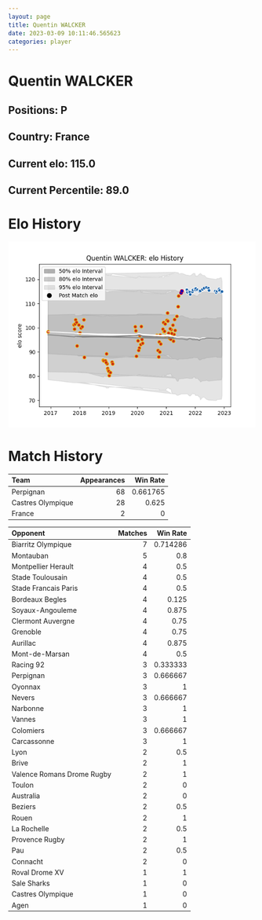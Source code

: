 ```yaml
---  
layout: page  
title: Quentin WALCKER  
date: 2023-03-09 10:11:46.565623  
categories: player  
---
```

# Quentin WALCKER

## Positions: P

## Country: France

## Current elo: 115.0

## Current Percentile: 89.0

# Elo History


![elo history](history_QuentinWALCKER.png)
# Match History


| Team              |   Appearances |   Win Rate |
|:------------------|--------------:|-----------:|
| Perpignan         |            68 |   0.661765 |
| Castres Olympique |            28 |   0.625    |
| France            |             2 |   0        |

| Opponent                   |   Matches |   Win Rate |
|:---------------------------|----------:|-----------:|
| Biarritz Olympique         |         7 |   0.714286 |
| Montauban                  |         5 |   0.8      |
| Montpellier Herault        |         4 |   0.5      |
| Stade Toulousain           |         4 |   0.5      |
| Stade Francais Paris       |         4 |   0.5      |
| Bordeaux Begles            |         4 |   0.125    |
| Soyaux-Angouleme           |         4 |   0.875    |
| Clermont Auvergne          |         4 |   0.75     |
| Grenoble                   |         4 |   0.75     |
| Aurillac                   |         4 |   0.875    |
| Mont-de-Marsan             |         4 |   0.5      |
| Racing 92                  |         3 |   0.333333 |
| Perpignan                  |         3 |   0.666667 |
| Oyonnax                    |         3 |   1        |
| Nevers                     |         3 |   0.666667 |
| Narbonne                   |         3 |   1        |
| Vannes                     |         3 |   1        |
| Colomiers                  |         3 |   0.666667 |
| Carcassonne                |         3 |   1        |
| Lyon                       |         2 |   0.5      |
| Brive                      |         2 |   1        |
| Valence Romans Drome Rugby |         2 |   1        |
| Toulon                     |         2 |   0        |
| Australia                  |         2 |   0        |
| Beziers                    |         2 |   0.5      |
| Rouen                      |         2 |   1        |
| La Rochelle                |         2 |   0.5      |
| Provence Rugby             |         2 |   1        |
| Pau                        |         2 |   0.5      |
| Connacht                   |         2 |   0        |
| Roval Drome XV             |         1 |   1        |
| Sale Sharks                |         1 |   0        |
| Castres Olympique          |         1 |   0        |
| Agen                       |         1 |   0        |